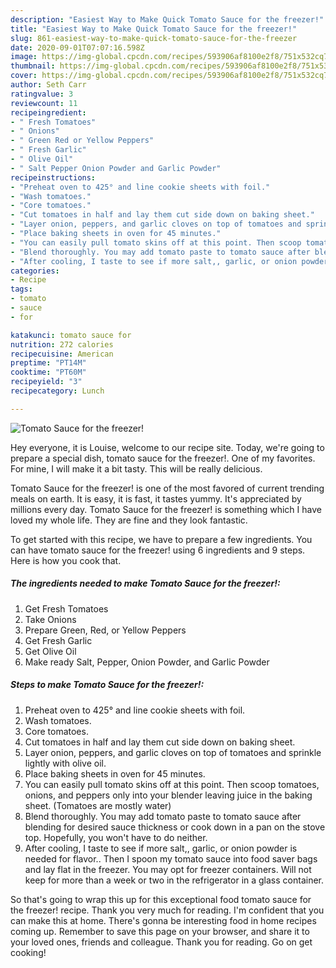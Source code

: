 ```yaml
---
description: "Easiest Way to Make Quick Tomato Sauce for the freezer!"
title: "Easiest Way to Make Quick Tomato Sauce for the freezer!"
slug: 861-easiest-way-to-make-quick-tomato-sauce-for-the-freezer
date: 2020-09-01T07:07:16.598Z
image: https://img-global.cpcdn.com/recipes/593906af8100e2f8/751x532cq70/tomato-sauce-for-the-freezer-recipe-main-photo.jpg
thumbnail: https://img-global.cpcdn.com/recipes/593906af8100e2f8/751x532cq70/tomato-sauce-for-the-freezer-recipe-main-photo.jpg
cover: https://img-global.cpcdn.com/recipes/593906af8100e2f8/751x532cq70/tomato-sauce-for-the-freezer-recipe-main-photo.jpg
author: Seth Carr
ratingvalue: 3
reviewcount: 11
recipeingredient:
- " Fresh Tomatoes"
- " Onions"
- " Green Red or Yellow Peppers"
- " Fresh Garlic"
- " Olive Oil"
- " Salt Pepper Onion Powder and Garlic Powder"
recipeinstructions:
- "Preheat oven to 425° and line cookie sheets with foil."
- "Wash tomatoes."
- "Core tomatoes."
- "Cut tomatoes in half and lay them cut side down on baking sheet."
- "Layer onion, peppers, and garlic cloves on top of tomatoes and sprinkle lightly with olive oil."
- "Place baking sheets in oven for 45 minutes."
- "You can easily pull tomato skins off at this point. Then scoop tomatoes, onions, and peppers only into your blender leaving juice in the baking sheet. (Tomatoes are mostly water)"
- "Blend thoroughly. You may add tomato paste to tomato sauce after blending for desired sauce thickness or cook down in a pan on the stove top. Hopefully, you won&#39;t have to do neither."
- "After cooling, I taste to see if more salt,, garlic, or onion powder is needed for flavor.. Then I spoon my tomato sauce into food saver bags and lay flat in the freezer. You may opt for freezer containers. Will not keep for more than a week or two in the refrigerator in a glass container."
categories:
- Recipe
tags:
- tomato
- sauce
- for

katakunci: tomato sauce for 
nutrition: 272 calories
recipecuisine: American
preptime: "PT14M"
cooktime: "PT60M"
recipeyield: "3"
recipecategory: Lunch

---
```



![Tomato Sauce for the freezer!](https://img-global.cpcdn.com/recipes/593906af8100e2f8/751x532cq70/tomato-sauce-for-the-freezer-recipe-main-photo.jpg)

Hey everyone, it is Louise, welcome to our recipe site. Today, we're going to prepare a special dish, tomato sauce for the freezer!. One of my favorites. For mine, I will make it a bit tasty. This will be really delicious.

Tomato Sauce for the freezer! is one of the most favored of current trending meals on earth. It is easy, it is fast, it tastes yummy. It's appreciated by millions every day. Tomato Sauce for the freezer! is something which I have loved my whole life. They are fine and they look fantastic.




To get started with this recipe, we have to prepare a few ingredients. You can have tomato sauce for the freezer! using 6 ingredients and 9 steps. Here is how you cook that.

<!--inarticleads1-->

##### The ingredients needed to make Tomato Sauce for the freezer!:

1. Get  Fresh Tomatoes
1. Take  Onions
1. Prepare  Green, Red, or Yellow Peppers
1. Get  Fresh Garlic
1. Get  Olive Oil
1. Make ready  Salt, Pepper, Onion Powder, and Garlic Powder




<!--inarticleads2-->

##### Steps to make Tomato Sauce for the freezer!:

1. Preheat oven to 425° and line cookie sheets with foil.
1. Wash tomatoes.
1. Core tomatoes.
1. Cut tomatoes in half and lay them cut side down on baking sheet.
1. Layer onion, peppers, and garlic cloves on top of tomatoes and sprinkle lightly with olive oil.
1. Place baking sheets in oven for 45 minutes.
1. You can easily pull tomato skins off at this point. Then scoop tomatoes, onions, and peppers only into your blender leaving juice in the baking sheet. (Tomatoes are mostly water)
1. Blend thoroughly. You may add tomato paste to tomato sauce after blending for desired sauce thickness or cook down in a pan on the stove top. Hopefully, you won&#39;t have to do neither.
1. After cooling, I taste to see if more salt,, garlic, or onion powder is needed for flavor.. Then I spoon my tomato sauce into food saver bags and lay flat in the freezer. You may opt for freezer containers. Will not keep for more than a week or two in the refrigerator in a glass container.




So that's going to wrap this up for this exceptional food tomato sauce for the freezer! recipe. Thank you very much for reading. I'm confident that you can make this at home. There's gonna be interesting food in home recipes coming up. Remember to save this page on your browser, and share it to your loved ones, friends and colleague. Thank you for reading. Go on get cooking!
